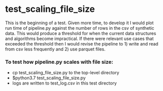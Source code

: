 # test_scaling_file_size

This is the beginning of a test. Given more time, to develop it I would plot run time of pipeline.py against the number of rows in the csv of synthetic data. This would produce a threshold for when the current data structures and algorithms become impractical. If there were relevant use cases that exceeded the threshold then I would revise the pipeline to 1) write and read from csv less frequently and 2) use parquet files. 

### To test how pipeline.py scales with file size:
- cp test_scaling_file_size.py to the top-level directory 
- $python3.7 test_scaling_file_size.py
- logs are written to test_log.csv in this test directory